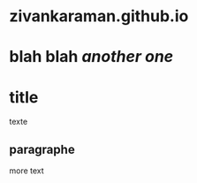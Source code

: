 # zivankaraman.github.io
blah blah
_another one_
======================

# title
texte

## paragraphe
more text

